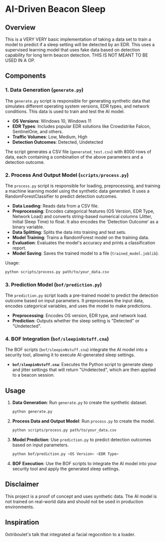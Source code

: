 # AI-Driven Beacon Sleep

## Overview

This is a VERY VERY basic implementation of taking a data set to train a model to predict if a sleep setting will be detected by an EDR. This uses a supervised learning model that uses fake data based on detection capability for long term beacon detection. THIS IS NOT MEANT TO BE USED IN A OP.

## Components

### 1. Data Generation (`generate.py`)

The `generate.py` script is responsible for generating synthetic data that simulates different operating system versions, EDR types, and network conditions. This data is used to train and test the AI model.

- **OS Versions**: Windows 10, Windows 11
- **EDR Types**: Includes popular EDR solutions like Crowdstrike Falcon, SentinelOne, and others.
- **Traffic Volumes**: Low, Medium, High
- **Detection Outcomes**: Detected, Undetected

The script generates a CSV file (`generated_test.csv`) with 8000 rows of data, each containing a combination of the above parameters and a detection outcome.


### 2. Process And Output Model (`scripts/process.py`)

The `process.py` script is responsible for loading, preprocessing, and training a machine learning model using the synthetic data generated. It uses a RandomForestClassifier to predict detection outcomes.

- **Data Loading**: Reads data from a CSV file.
- **Preprocessing**: Encodes categorical features (OS Version, EDR Type, Network Load) and converts string-based numerical columns (Jitter, Initial Sleep Time) to float. It also encodes the 'Detection Outcome' as a binary variable.
- **Data Splitting**: Splits the data into training and test sets.
- **Model Training**: Trains a RandomForest model on the training data.
- **Evaluation**: Evaluates the model's accuracy and prints a classification report.
- **Model Saving**: Saves the trained model to a file (`trained_model.joblib`).

Usage:
```bash
python scripts/process.py path/to/your_data.csv
```

### 3. Prediction Model (`bof/prediction.py`)

The `prediction.py` script loads a pre-trained model to predict the detection outcome based on input parameters. It preprocesses the input data, encodes categorical variables, and uses the model to make predictions.

- **Preprocessing**: Encodes OS version, EDR type, and network load.
- **Prediction**: Outputs whether the sleep setting is "Detected" or "Undetected".

### 4. BOF Integration (`bof/sleepinNstuff.cna`)

The BOF scripts (`bof/sleepinNstuff.cna`) integrate the AI model into a security tool, allowing it to execute AI-generated sleep settings.

- **`bof/sleepinNstuff.cna`**: Executes the Python script to generate sleep and jitter settings that will return "Undetected", which are then applied to a beacon session.

## Usage

1. **Data Generation**: Run `generate.py` to create the synthetic dataset.
   ```bash
   python generate.py
   ```

2. **Process Data and Output Model**: Run `process.py` to create the model.
   ```bash
   python scripts/process.py path/to/your_data.csv
   ```

3. **Model Prediction**: Use `prediction.py` to predict detection outcomes based on input parameters.
   ```bash
   python bof/prediction.py <OS Version> <EDR Type>
   ```

3. **BOF Execution**: Use the BOF scripts to integrate the AI model into your security tool and apply the generated sleep settings.

## Disclaimer

This project is a proof of concept and uses synthetic data. The AI model is not trained on real-world data and should not be used in production environments.

## Inspiration

0xtriboulet's talk that integrated ai facial regocnition to a loader.

